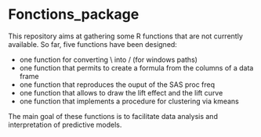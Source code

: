 # Fonctions_package

This repository aims at gathering some R functions that are not currently available.
So far, five functions have been designed:
- one function for converting \ into / (for windows paths)
- one function that permits to create a formula from the columns of a data frame
- one function that reproduces the ouput of the SAS proc freq
- one function that allows to draw the lift effect and the lift curve
- one function that implements a procedure for clustering via kmeans

The main goal of these functions is to facilitate data analysis and interpretation of predictive models.
